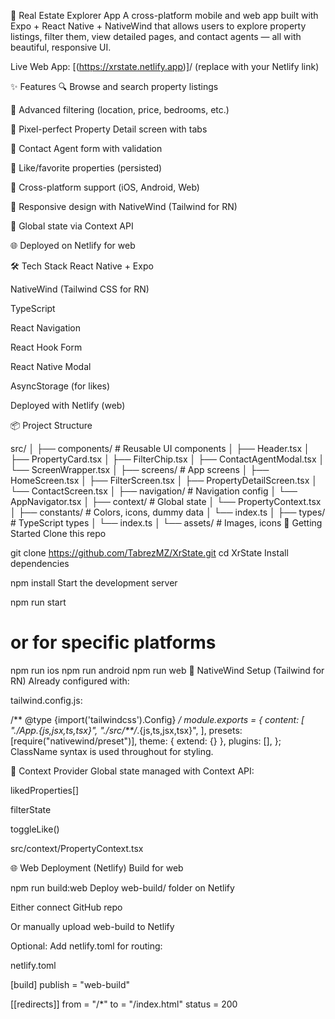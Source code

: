 🏡 Real Estate Explorer App
A cross-platform mobile and web app built with Expo + React Native + NativeWind that allows users to explore property listings, filter them, view detailed pages, and contact agents — all with beautiful, responsive UI.

Live Web App: [(https://xrstate.netlify.app)]/ (replace with your Netlify link)



✨ Features
🔍 Browse and search property listings

🎯 Advanced filtering (location, price, bedrooms, etc.)

🧾 Pixel-perfect Property Detail screen with tabs

📨 Contact Agent form with validation

💚 Like/favorite properties (persisted)

🔗 Cross-platform support (iOS, Android, Web)

🧱 Responsive design with NativeWind (Tailwind for RN)

🔄 Global state via Context API

🌐 Deployed on Netlify for web

🛠 Tech Stack
React Native + Expo

NativeWind (Tailwind CSS for RN)

TypeScript

React Navigation

React Hook Form

React Native Modal

AsyncStorage (for likes)

Deployed with Netlify (web)

📦 Project Structure

src/
│
├── components/         # Reusable UI components
│   ├── Header.tsx
│   ├── PropertyCard.tsx
│   ├── FilterChip.tsx
│   ├── ContactAgentModal.tsx
│   └── ScreenWrapper.tsx
│
├── screens/            # App screens
│   ├── HomeScreen.tsx
│   ├── FilterScreen.tsx
│   ├── PropertyDetailScreen.tsx
│   └── ContactScreen.tsx
│
├── navigation/         # Navigation config
│   └── AppNavigator.tsx
│
├── context/            # Global state
│   └── PropertyContext.tsx
│
├── constants/          # Colors, icons, dummy data
│   └── index.ts
│
├── types/              # TypeScript types
│   └── index.ts
│
└── assets/             # Images, icons
🚀 Getting Started
Clone this repo


git clone https://github.com/TabrezMZ/XrState.git
cd XrState
Install dependencies


npm install
Start the development server


npm run start
# or for specific platforms
npm run ios
npm run android
npm run web
🧱 NativeWind Setup (Tailwind for RN)
Already configured with:

tailwind.config.js:


/** @type {import('tailwindcss').Config} */
module.exports = {
  content: [
    "./App.{js,jsx,ts,tsx}",
    "./src/**/*.{js,ts,jsx,tsx}",
  ],
  presets: [require("nativewind/preset")],
  theme: { extend: {} },
  plugins: [],
};
ClassName syntax is used throughout for styling.

🧠 Context Provider
Global state managed with Context API:

likedProperties[]

filterState

toggleLike()

src/context/PropertyContext.tsx

🌐 Web Deployment (Netlify)
Build for web

npm run build:web
Deploy web-build/ folder on Netlify

Either connect GitHub repo

Or manually upload web-build to Netlify

Optional: Add netlify.toml for routing:

netlify.toml


[build]
  publish = "web-build"

[[redirects]]
  from = "/*"
  to = "/index.html"
  status = 200


